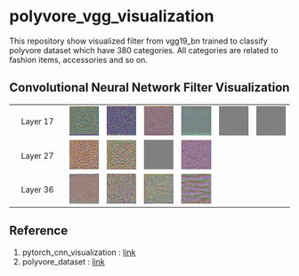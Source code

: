# polyvore_vgg_visualization

This repository show visualized filter from vgg19_bn trained to classify polyvore dataset which have 380 categories. All categories are related to fashion items, accessories and so on.

## Convolutional Neural Network Filter Visualization

<table border=0 width="50px" >
	<tbody> 
		<tr>
			<td width="20%" align="center"> Layer 17 </td>
			<td width="13.3%" align="center"> <img src="images/layer_vis_l17_f5_iter100.jpg"> </td>
			<td width="13.3%" align="center"> <img src="images/layer_vis_l17_f10_iter100.jpg"> </td>
			<td width="13.3%" align="center"> <img src="images/layer_vis_l17_f15_iter100.jpg"> </td>
			<td width="13.3%" align="center"> <img src="images/layer_vis_l17_f50_iter100.jpg"> </td>
			<td width="13.3%" align="center"> <img src="images/layer_vis_l17_f150_iter100.jpg"> </td>
			<td width="13.3%" align="center"> <img src="images/layer_vis_l17_f200_iter100.jpg"> </td>
		</tr>
        <tr>
			<td width="20%" align="center"> Layer 27 </td>
			<td width="13.3%" align="center"> <img src="images/layer_vis_l27_f5_iter100.jpg"> </td>
			<td width="13.3%" align="center"> <img src="images/layer_vis_l27_f10_iter100.jpg"> </td>
			<td width="13.3%" align="center"> <img src="images/layer_vis_l27_f100_iter100.jpg"> </td>
			<td width="13.3%" align="center"> <img src="images/layer_vis_l27_f200_iter100.jpg"> </td>
		</tr>
        <tr>
			<td width="20%" align="center"> Layer 36 </td>
			<td width="13.3%" align="center"> <img src="images/layer_vis_l36_f5_iter100.jpg"> </td>
			<td width="13.3%" align="center"> <img src="images/layer_vis_l36_f10_iter100.jpg"> </td>
			<td width="13.3%" align="center"> <img src="images/layer_vis_l36_f100_iter100.jpg"> </td>
			<td width="13.3%" align="center"> <img src="images/layer_vis_l36_f200_iter100.jpg"> </td>
		</tr>
	</tbody>
</table>

## Reference
1. pytorch_cnn_visualization : [link](https://github.com/Jungjaewon/pytorch-cnn-visualizations)
2. polyvore_dataset : [link](https://github.com/xthan/polyvore)